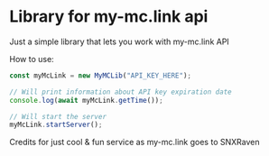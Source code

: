 # Library for my-mc.link api
Just a simple library that lets you work with my-mc.link API

How to use:
```javascript
const myMcLink = new MyMCLib("API_KEY_HERE");

// Will print information about API key expiration date
console.log(await myMcLink.getTime()); 

// Will start the server
myMcLink.startServer();
```

Credits for just cool & fun service as my-mc.link goes to SNXRaven
